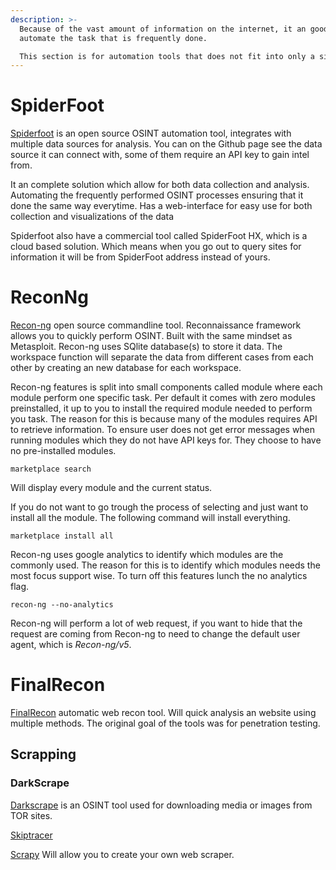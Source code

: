 ```yaml
---
description: >-
  Because of the vast amount of information on the internet, it an good idea to
  automate the task that is frequently done.

  This section is for automation tools that does not fit into only a single source.
---
```



# SpiderFoot

[Spiderfoot](https://github.com/smicallef/spiderfoot?ref=d) is an open source OSINT automation tool, integrates with multiple data sources for analysis. You can on the Github page see the data source it can connect with, some of them require an API key to gain intel from.

It an complete solution which allow for both data collection and analysis.
Automating the frequently performed OSINT processes ensuring that it done the same way everytime.
Has a web-interface for easy use for both collection and visualizations of the data

Spiderfoot also have a commercial tool called SpiderFoot HX, which is a cloud based solution. Which means when you go out to query sites for information it will be from SpiderFoot address instead of yours.  

# ReconNg

[Recon-ng](https://github.com/lanmaster53/recon-ng) open source commandline tool. Reconnaissance framework allows you to quickly perform OSINT. Built with the same mindset as Metasploit.
Recon-ng uses SQlite database(s) to store it data. The workspace function will separate the data from different cases from each other by creating an new database for each workspace.
 

Recon-ng features is split into small components called module where each module perform one specific task.
Per default it comes with zero modules preinstalled, it up to you to install the required module needed to perform you task.
The reason for this is because many of the modules requires API to retrieve information. To ensure user does not get error messages when running modules which they do not have API keys for. They choose to have no pre-installed modules.


````
marketplace search
````
Will display every module and the current status.

If you do not want to go trough the process of selecting and just want to install all the module. The following command will install everything.

````
marketplace install all
````

Recon-ng uses google analytics to identify which modules are the commonly used. The reason for this is to identify which modules needs the most focus support wise.
To turn off this features lunch the no analytics flag.

````
recon-ng --no-analytics
````

Recon-ng will perform a lot of web request, if you want to hide that the request are coming from Recon-ng to need to change the default user agent, which is *Recon-ng/v5*.

# FinalRecon

[FinalRecon](https://github.com/thewhiteh4t/FinalRecon) automatic web recon tool. Will quick analysis an website using multiple methods. The original goal of the tools was for penetration testing.





## Scrapping

### DarkScrape

[Darkscrape](https://github.com/itsmehacker/DarkScrape) is an OSINT tool used for downloading media or images from TOR sites.

[Skiptracer](https://gitlab.com/illwill/skiptracer)

[Scrapy](https://scrapy.org/) Will allow you to create your own web scraper.